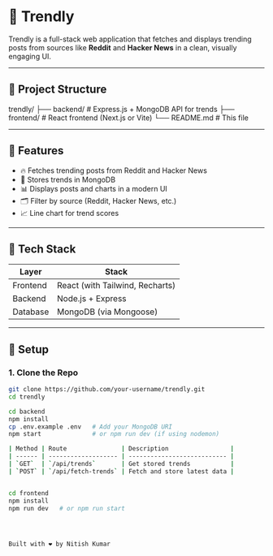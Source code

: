 # 🧠 Trendly

Trendly is a full-stack web application that fetches and displays trending posts from sources like **Reddit** and **Hacker News** in a clean, visually engaging UI.

---

## 📁 Project Structure
trendly/
├── backend/ # Express.js + MongoDB API for trends
├── frontend/ # React frontend (Next.js or Vite)
└── README.md # This file


---

## 🚀 Features

- 🔥 Fetches trending posts from Reddit and Hacker News
- 💾 Stores trends in MongoDB
- 📊 Displays posts and charts in a modern UI
- 🗂 Filter by source (Reddit, Hacker News, etc.)
- 📈 Line chart for trend scores

---

## 🧩 Tech Stack

| Layer      | Stack                            |
|------------|----------------------------------|
| Frontend   | React (with Tailwind, Recharts)  |
| Backend    | Node.js + Express                |
| Database   | MongoDB (via Mongoose)           |

---

## 🔧 Setup

### 1. Clone the Repo

```bash
git clone https://github.com/your-username/trendly.git
cd trendly

cd backend
npm install
cp .env.example .env   # Add your MongoDB URI
npm start              # or npm run dev (if using nodemon)

| Method | Route               | Description                 |
| ------ | ------------------- | --------------------------- |
| `GET`  | `/api/trends`       | Get stored trends           |
| `POST` | `/api/fetch-trends` | Fetch and store latest data |


cd frontend
npm install
npm run dev   # or npm run start




Built with ❤️ by Nitish Kumar




